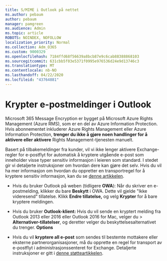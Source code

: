 ```yaml
---
title: S/MIME i Outlook på nettet
ms.author: pebaum
author: pebaum
manager: pamgreen
ms.audience: Admin
ms.topic: article
ROBOTS: NOINDEX, NOFOLLOW
localization_priority: Normal
ms.collection: Adm_O365
ms.custom: 9000329
ms.openlocfilehash: 7184ffd68f56639a8bcb87e9c6cab88388868103
ms.sourcegitcommit: 631cbb5f03e5371f0995e976536d24e9d13746c3
ms.translationtype: MT
ms.contentlocale: nb-NO
ms.lasthandoff: 04/22/2020
ms.locfileid: "43764881"
---
```

# <a name="encrypt-email-messages-in-outlook"></a>Krypter e-postmeldinger i Outlook

Microsoft 365 Message Encryption er bygget på Microsoft Azure Rights Management (Azure RMS), som er en del av Azure Information Protection. Hvis abonnementet inkluderer Azure Rights Management eller Azure Information Protection, **trenger du ikke å gjøre noen handlinger for å aktivere eller aktivere** Rights Management-tjenesten manuelt.

Basert på tilbakemeldinger fra kunder, vil vi ikke lenger aktivere Exchange-regler for e-postflyt for automatisk å kryptere utgående e-post som inneholder visse typer sensitiv informasjon i leieren som standard. I stedet gir vi detaljerte instruksjoner om hvordan dere kan gjøre det selv. Hvis du vil ha mer informasjon om hvordan du oppretter en transportregel for å kryptere sensitiv informasjon, kan du se [denne artikkelen](https://aka.ms/OmeEtr).

- Hvis du bruker Outlook på weben (tidligere **OWA**): Når du skriver en e-postmelding, klikker du bare **Beskytt** i OWA. Dette vil gjelde "Ikke videresend" tillatelse. Klikk **Endre tillatelse,** og velg **Krypter** for å bare kryptere meldingen.

- Hvis du bruker **Outlook-klient:** Hvis du vil sende en kryptert melding fra Outlook 2013 eller 2016 eller Outlook 2016 for Mac, velger du > **Alternativer-tillatelser**, og deretter velger du beskyttelsesalternativet du trenger. **Options**

- Hvis du vil **kryptere all e-post** som sendes til bestemte mottakere eller eksterne partnerorganisasjoner, må du opprette en regel for transport av e-postflyt i administrasjonssenteret for Exchange. Detaljerte instruksjoner er gitt i [denne støtteartikkelen](https://docs.microsoft.com/office365/securitycompliance/define-mail-flow-rules-to-encrypt-email#create-a-mail-flow-rule-to-encrypt-email-messages-with-the-new-ome-capabilities).

